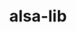 ---
title: "alsa-lib"
layout: cache
categories: [package, develop]
meta: {"compilers": ["gcc@11.1.0", "gcc@11.4.0", "gcc@13.2.0"], "num_specs": 12, "num_specs_by_stack": {"data-vis-sdk": 3, "e4s": 3, "ml-linux-aarch64-cpu": 3, "ml-linux-aarch64-cuda": 3, "ml-linux-x86_64-cpu": 3, "ml-linux-x86_64-cuda": 3, "root": 12}, "oss": ["ubuntu20.04", "ubuntu22.04", "ubuntu24.04"], "platforms": ["linux"], "stacks": ["data-vis-sdk", "e4s", "ml-linux-aarch64-cpu", "ml-linux-aarch64-cuda", "ml-linux-x86_64-cpu", "ml-linux-x86_64-cuda", "root"], "targets": ["aarch64", "x86_64_v3"], "versions": ["1.2.3.2"]}
spec_details: [{"compiler": "gcc@11.4.0", "hash": "a6pvoyfnjx44vfc6llq65b57uyffvwei", "os": "ubuntu22.04", "platform": "linux", "size": "-", "stacks": ["e4s", "root"], "target": "x86_64_v3", "variants": ["build_system=autotools", "~python"], "versions": ["1.2.3.2"]}, {"compiler": "gcc@13.2.0", "hash": "aqhxylrwdxxhvpl5dkfuhsqxvp4ptsr4", "os": "ubuntu24.04", "platform": "linux", "size": "-", "stacks": ["ml-linux-x86_64-cpu", "ml-linux-x86_64-cuda", "root"], "target": "x86_64_v3", "variants": ["build_system=autotools", "~python"], "versions": ["1.2.3.2"]}, {"compiler": "gcc@13.2.0", "hash": "e7ma5tazeg5zwf7uqs2ykfetcejqx733", "os": "ubuntu24.04", "platform": "linux", "size": "-", "stacks": ["ml-linux-aarch64-cpu", "ml-linux-aarch64-cuda", "root"], "target": "aarch64", "variants": ["build_system=autotools", "~python"], "versions": ["1.2.3.2"]}, {"compiler": "gcc@11.1.0", "hash": "en7tfcgv4qrboo76fvvnjfr6lyz5o6yi", "os": "ubuntu20.04", "platform": "linux", "size": "-", "stacks": ["data-vis-sdk", "root"], "target": "x86_64_v3", "variants": ["build_system=autotools", "~python"], "versions": ["1.2.3.2"]}, {"compiler": "gcc@11.4.0", "hash": "lfnrtqcpqkrzl33xdvwo2pu4jf22l6o4", "os": "ubuntu22.04", "platform": "linux", "size": "-", "stacks": ["e4s", "root"], "target": "x86_64_v3", "variants": ["build_system=autotools", "~python"], "versions": ["1.2.3.2"]}, {"compiler": "gcc@11.4.0", "hash": "lkfdoqcgycpqmi4mz7yidqbs4mljhted", "os": "ubuntu22.04", "platform": "linux", "size": "-", "stacks": ["e4s", "root"], "target": "x86_64_v3", "variants": ["build_system=autotools", "~python"], "versions": ["1.2.3.2"]}, {"compiler": "gcc@13.2.0", "hash": "n2hjiv4mcmwxb47xgqdd4ulbx73p6tyn", "os": "ubuntu24.04", "platform": "linux", "size": "-", "stacks": ["ml-linux-aarch64-cpu", "ml-linux-aarch64-cuda", "root"], "target": "aarch64", "variants": ["build_system=autotools", "~python"], "versions": ["1.2.3.2"]}, {"compiler": "gcc@13.2.0", "hash": "nrz6rqbpa5k736p4mpq4hpp62lb66pnc", "os": "ubuntu24.04", "platform": "linux", "size": "-", "stacks": ["ml-linux-aarch64-cpu", "ml-linux-aarch64-cuda", "root"], "target": "aarch64", "variants": ["build_system=autotools", "~python"], "versions": ["1.2.3.2"]}, {"compiler": "gcc@11.1.0", "hash": "ozrait4te2s4x4vahc5fnlqi7xopnzhf", "os": "ubuntu20.04", "platform": "linux", "size": "-", "stacks": ["data-vis-sdk", "root"], "target": "x86_64_v3", "variants": ["build_system=autotools", "~python"], "versions": ["1.2.3.2"]}, {"compiler": "gcc@13.2.0", "hash": "sk6glptw563q6bibebygsihaxxwvga56", "os": "ubuntu24.04", "platform": "linux", "size": "-", "stacks": ["ml-linux-x86_64-cpu", "ml-linux-x86_64-cuda", "root"], "target": "x86_64_v3", "variants": ["build_system=autotools", "~python"], "versions": ["1.2.3.2"]}, {"compiler": "gcc@11.1.0", "hash": "wjb3jvs4xdyap7jsh4evjgiit2xsgvck", "os": "ubuntu20.04", "platform": "linux", "size": "-", "stacks": ["data-vis-sdk", "root"], "target": "x86_64_v3", "variants": ["build_system=autotools", "~python"], "versions": ["1.2.3.2"]}, {"compiler": "gcc@13.2.0", "hash": "xjszqzdltowtiqiezplixkj7j7dcdpzk", "os": "ubuntu24.04", "platform": "linux", "size": "-", "stacks": ["ml-linux-x86_64-cpu", "ml-linux-x86_64-cuda", "root"], "target": "x86_64_v3", "variants": ["build_system=autotools", "~python"], "versions": ["1.2.3.2"]}]
---